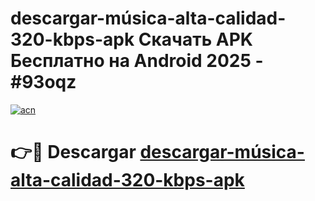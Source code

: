 # descargar-música-alta-calidad-320-kbps-apk Скачать APK Бесплатно на Android 2025 - #93oqz

[![acn](https://github.com/user-attachments/assets/0f9c940e-d8b0-45ae-aac7-cd30a18b3e1c)](https://apps.freeplayer.one?title=descargar-música-alta-calidad-320-kbps-apk&ref=9RF)

# 👉🔴 Descargar [descargar-música-alta-calidad-320-kbps-apk](https://apps.freeplayer.one?title=descargar-música-alta-calidad-320-kbps-apk&ref=9RF)